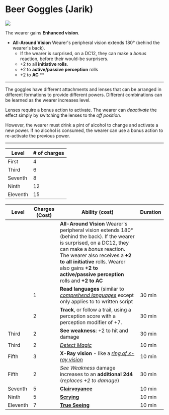 # Beer Goggles (Jarik)

![](https://i.imgur.com/aitlVw6.jpg)

The wearer gains **Enhanced vision**. 

* **All-Around Vision** Wearer's peripheral vision extends 180° (behind the wearer's back). 
    * If the wearer is surprised, on a DC12, they can make a *bonus* reaction, before their would-be surprisers.
    * +2 to all **initiative rolls**. 
    * +2 to **active/passive perception** rolls 
    * +2 to **AC** **

---

The goggles have different attachments and lenses that can be arranged in different formations to provide different powers. Different combinations can be learned as the wearer increases level.

Lenses require a bonus action to activate. The wearer can *deactivate* the effect simply by switching the lenses to the *off position*. 

However, the wearer must drink a pint of alcohol to change and activate a new power. If no alcohol is consumed, the wearer can use a bonus action to re-activate the previous power. 

---

| Level | # of charges|
| -------- | -------- | 
| First     | 4     | 
| Third     | 6     | 
| Seventh    | 8     | 
| Ninth     | 12   | 
| Eleventh     | 15   | 

| Level | Charges (Cost) | Ability (cost) | Duration |
| -------- | -------- | -------- | -------- |
|          |      | **All-Around Vision** Wearer's peripheral vision extends 180° (behind the back). If the wearer is surprised, on a DC12, they can make a *bonus* reaction. The wearer also receives a **+2 to all initiative** rolls. Wearer also gains **+2 to active/passive perception** rolls and **+2 to AC**|      | 1     | *[Darkvision](https://www.dndbeyond.com/spells/darkvision)*     | 10 min
|      | 1     | **Read languages** (similar to [*comprehend languages*](https://www.dndbeyond.com/spells/comprehend-languages) except only applies to to written script     | 30 min
|      | 2     | **Track**, or follow a trail, using a perception score with a perception modifier of +7.     | 30 min
| Third     | 2     | **See weakness**: +2 to hit and damage | 30 min
Third     | 2     |  *[Detect Magic](https://www.dndbeyond.com/spells/detect-magic)*    |10 min
| Fifth     | 3     | **X-Ray vision** - like a [*ring of x-ray vision*](https://forgottenrealms.fandom.com/wiki/Ring_of_X-ray_vision#:~:text=A%20ring%20of%20X-ray%20vision%20was%20a%20magic,could%20penetrate%20the%20solid%20barrier%20in%20every%20direction.)|10 min
| Fifth     | 2     | *See Weakness* damage increases to an **additional 2d4** (*replaces +2 to damage*)      |30 min
| Seventh     | 5     | [**Clairvoyance**](https://www.dndbeyond.com/spells/clairvoyance)     |10 min
| Ninth     | 5     | [**Scrying**](https://www.dndbeyond.com/spells/scrying)     |10 min
| Eleventh     | 7     | [**True Seeing**](https://www.dndbeyond.com/spells/true-seeing)|10 min

